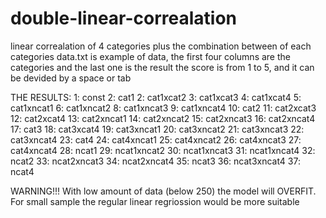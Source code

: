 # double-linear-correalation
linear correalation of 4 categories plus the combination between of each categories
data.txt is example of data, the first four columns are the categories and the last one is the result
the score is from 1 to 5, and it can be devided by a space or tab

THE RESULTS:
1: const
2: cat1
2: cat1xcat2
3: cat1xcat3
4: cat1xcat4
5: cat1xncat1
6: cat1xncat2
8: cat1xncat3
9: cat1xncat4
10: cat2
11: cat2xcat3
12: cat2xcat4
13: cat2xncat1
14: cat2xncat2
15: cat2xncat3
16: cat2xncat4
17: cat3
18: cat3xcat4
19: cat3xncat1
20: cat3xncat2
21: cat3xncat3
22: cat3xncat4
23: cat4
24: cat4xncat1
25: cat4xncat2
26: cat4xncat3
27: cat4xncat4
28: ncat1
29: ncat1xncat2
30: ncat1xncat3
31: ncat1xncat4
32: ncat2
33: ncat2xncat3
34: ncat2xncat4
35: ncat3
36: ncat3xncat4
37: ncat4

WARNING!!!
With low amount of data (below 250) the model will OVERFIT. For small sample the regular linear regriossion would be more suitable
